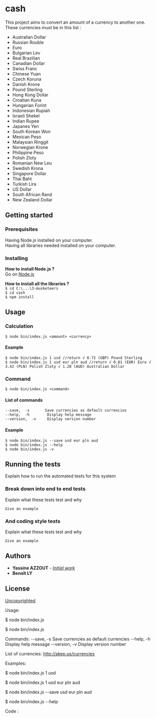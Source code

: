 # cash

This project aims to convert an amount of a currency to another one.    
These currencies must be in this list :    
- Australian Dollar
- Russian Rouble
- Euro
- Bulgarian Lev
- Real Brazilian
- Canadian Dollar
- Swiss Franc
- Chinese Yuan
- Czech Koruna
- Danish Krone
- Pound Sterling
- Hong Kong Dollar
- Croatian Kuna
- Hungarian Forint
- Indonesian Rupiah
- Israeli Shekel
- Indian Rupee
- Japanes Yen
- South Korean Won
- Mexican Peso
- Malaysian Ringgit
- Norwegian Krone
- Philippine Peso
- Polish Zloty
- Romanian New Leu
- Swedish Krona
- Singapore Dollar
- Thai Baht
- Turkish Lira
- US Dollar
- South African Rand
- New Zealand Dollar

## Getting started

### Prerequisites

Having Node.js installed on your computer.    
Having all libraries needed installed on your computer.    

### Installing

**How to install Node.js ?**    
Go on [Node.js](http://nodejs.org/)    

**How to install all the libraries ?**       
`$ cd C:\...\3-musketeers`    
`$ cd cash`    
`$ npm install`    

## Usage 

### Calculation

`$ node bin/index.js <amount> <currency>`   

#### Example 
```
$ node bin/index.js 1 usd //return √ 0.72 (GBP) Pound Sterling
$ node bin/index.js 1 usd eur pln aud //return √ 0.81 (EUR) Euro √ 3.42 (PLN) Polish Zloty √ 1.28 (AUD) Australian Dollar
```



### Command 

`$ node bin/index.js <command>`   

#### List of commands 
```
--save,  -s       Save currencies as default currencies
--help,  -h        Display help message
--version,  -v     Display version number
```


#### Example
```
$ node bin/index.js --save usd eur pln aud
$ node bin/index.js --help
$ node bin/index.js -v
```  

## Running the tests

Explain how to run the automated tests for this system

### Break down into end to end tests

Explain what these tests test and why

```
Give an example
```

### And coding style tests

Explain what these tests test and why

```
Give an example
```

## Authors

- **Yassine AZZOUT** - *[Initial work](https://github.com/92bondstreet/3-musketeers)*    
- **Benoît LY**

## License

[Uncopyrighted](http://zenhabits.net/uncopyright/)







Usage:

 $ node bin/index.js <amount> <currency>

 $ node bin/index.js <command>

Commands:
--save,  -s       Save currencies as default currencies
--help,  -h       Display help message
--version,  -v     Display version number

 List of currencies: http://akep.us/currencies

Examples:

 $ node bin/index.js 1 usd

 $ node bin/index.js 1 usd eur pln aud

 $ node bin/index.js --save usd eur pln aud

 $ node bin/index.js --help

Code :





